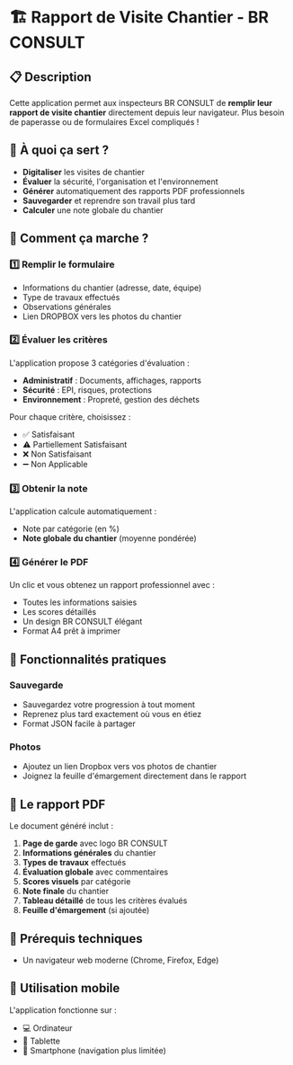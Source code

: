 # 🏗️ Rapport de Visite Chantier - BR CONSULT

## 📋 Description 

Cette application permet aux inspecteurs BR CONSULT de **remplir leur rapport de visite chantier** directement depuis leur navigateur. Plus besoin de paperasse ou de formulaires Excel compliqués !

## 🎯 À quoi ça sert ?

- **Digitaliser** les visites de chantier
- **Évaluer** la sécurité, l'organisation et l'environnement
- **Générer** automatiquement des rapports PDF professionnels
- **Sauvegarder** et reprendre son travail plus tard
- **Calculer** une note globale du chantier

## 🚀 Comment ça marche ?

### 1️⃣ **Remplir le formulaire**
   - Informations du chantier (adresse, date, équipe)
   - Type de travaux effectués
   - Observations générales
   - Lien DROPBOX vers les photos du chantier

### 2️⃣ **Évaluer les critères**
   L'application propose 3 catégories d'évaluation :
   - **Administratif** : Documents, affichages, rapports
   - **Sécurité** : EPI, risques, protections
   - **Environnement** : Propreté, gestion des déchets

   Pour chaque critère, choisissez :
   - ✅ Satisfaisant
   - ⚠️ Partiellement Satisfaisant
   - ❌ Non Satisfaisant
   - ➖ Non Applicable

### 3️⃣ **Obtenir la note**
   L'application calcule automatiquement :
   - Note par catégorie (en %)
   - **Note globale du chantier** (moyenne pondérée)

### 4️⃣ **Générer le PDF**
   Un clic et vous obtenez un rapport professionnel avec :
   - Toutes les informations saisies
   - Les scores détaillés
   - Un design BR CONSULT élégant
   - Format A4 prêt à imprimer

## 💾 Fonctionnalités pratiques

### **Sauvegarde**
- Sauvegardez votre progression à tout moment
- Reprenez plus tard exactement où vous en étiez
- Format JSON facile à partager

### **Photos**
- Ajoutez un lien Dropbox vers vos photos de chantier
- Joignez la feuille d'émargement directement dans le rapport

## 📄 Le rapport PDF

Le document généré inclut :

1. **Page de garde** avec logo BR CONSULT
2. **Informations générales** du chantier
3. **Types de travaux** effectués
4. **Évaluation globale** avec commentaires
5. **Scores visuels** par catégorie
6. **Note finale** du chantier
7. **Tableau détaillé** de tous les critères évalués
8. **Feuille d'émargement** (si ajoutée)

## 🔧 Prérequis techniques

- Un navigateur web moderne (Chrome, Firefox, Edge)

## 📱 Utilisation mobile

L'application fonctionne sur :
- 💻 Ordinateur
- 📱 Tablette
- 📱 Smartphone (navigation plus limitée)
